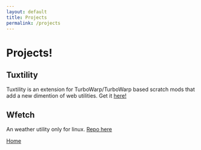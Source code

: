 ```yaml
---
layout: default
title: Projects
permalink: /projects
---
```


# Projects!

## Tuxtility
Tuxtility is an extension for TurboWarp/TurboWarp based scratch mods that add a new dimention of web utilities. Get it [here!](https://github.com/KoffeeJava/Tuxtility)

## Wfetch
An weather utility only for linux. [Repo here](https://github.com/KoffeeJava/WeatherFetch)

[Home](..)
